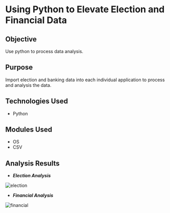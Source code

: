 # Using Python to Elevate Election and Financial Data

## Objective 

Use python to process data analysis.

## Purpose

Import election and banking data into each individual application to process and analysis the data.  

## Technologies Used

- Python

## Modules Used

- OS
- CSV

## Analysis Results

- ***Election Analysis***
<img src="https://github.com/ktung1189/Analysis_Of_Election_Banking_Data/blob/master/Results/election_results.txt" alt='election'>

- ***Financial Analysis***
<img src="https://github.com/ktung1189/Analysis_Of_Election_Banking_Data/blob/master/Results/Financial_Analysis.txt" alt='financial'>